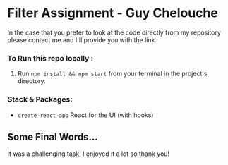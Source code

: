 # Filter Assignment - Guy Chelouche
In the case that you prefer to look at the code directly from my repository please contact me and I'll provide you with the link.
### To Run this repo locally :

1. Run `npm install && npm start` from your terminal in the project's directory.

### Stack & Packages:
- `create-react-app` React for the UI (with hooks)

## Some Final Words...
It was a challenging task, I enjoyed it a lot so thank you!